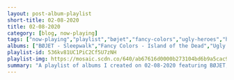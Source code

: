```yaml
---
layout: post-album-playlist
short-title: 02-08-2020
title: 02-08-2020
category: [blog, now-playing]
tags: ["now-playing","playlist","bøjet","fancy-colors","ugly-heroes","hatebreed","terror","kevin-morby","langhorne-slim","camper-van-beethoven"]
albums: ["BØJET - Sleepwalk","Fancy Colors - Island of the Dead","Ugly Heroes - Everything in Between","Hatebreed - The Concrete Confessional","Terror - Total Retaliation","Kevin Morby - City Music","Langhorne Slim - Strawberry Mansion","Camper Van Beethoven - Telephone Free Landslide Victory"]
playlist-id: 536kv81UC1PiC2Cf5U7zNH
playlist-img: https://mosaic.scdn.co/640/ab67616d0000b273104bd6b9a5cac905271e5ef3ab67616d0000b2731390ceda3af1c4e742e2191eab67616d0000b2735d18bf93b96dc2bbd6ee8ec4ab67616d0000b273c6d1b34a9bcbf21ffff15b06
summary: "A playlist of albums I created on 02-08-2020 featuring BØJET, Fancy Colors, Ugly Heroes, Hatebreed, Terror, Kevin Morby, Langhorne Slim, and Camper Van Beethoven"
---
```

